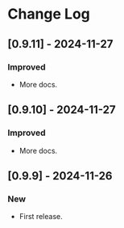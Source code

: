# Change Log

## [0.9.11] - 2024-11-27

### Improved

* More docs.

## [0.9.10] - 2024-11-27

### Improved

* More docs.

## [0.9.9] - 2024-11-26

### New

* First release.
